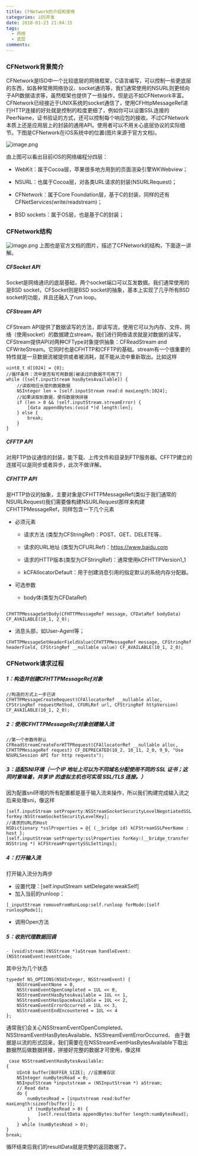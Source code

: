 ```yaml
---
title: CFNetwork的介绍和使用
categories: iOS开发
date: 2018-01-23 21:04:15
tags:
  - 网络
  - 底层
comments:
---
```

### CFNetwork背景简介
CFNetwork是ISO中一个比较底层的网络框架，C语言编写，可以控制一些更底层的东西，如各种常用网络协议、socket通讯等，我们通常使用的NSURL则更倾向于API数据请求等，虽然框架也提供了一些操作，但是远不如CFNetwork丰富。CFNetwork已经接近于UNIX系统的socket通信了，使用CFHttpMessageRef进行HTTP连接的好处就是控制的粒度更细了，例如你可以设置SSL连接的PeerName，证书验证的方式，还可以控制每个响应包的接收。不过CFNetwork本质上还是应用层上的封装的通用API。使用者可以不用关心底层协议的实际细节。下图是CFNetwork在iOS系统中的位置(图片来源于官方文档)。

<!--more-->
![image.png](https://wx2.sinaimg.cn/large/006tNc79gy1fo6mit8tsij30bn06lwen.jpg)

由上图可以看出目前iOS的网络编程分四层：
* WebKit：属于Cocoa层，苹果很多地方用到的页面渲染引擎WKWebview；

* NSURL：也属于Cocoa层，对各类URL请求的封装(NSURLRequest)；

* CFNetwork：属于Core Foundation层，基于C的封装，同样的还有CFNetServices(write/readstream)；

* BSD sockets：属于OS层，也是基于C的封装；

### CFNetwork结构

![image.png](https://wx2.sinaimg.cn/large/006tNc79gy1fo6mlt3gwcj30od0a474w.jpg)
上图也是官方文档的图片，描述了CFNetwork的结构，下面逐一讲解。

##### CFSocket API

Socket是网络通讯的底层基础，两个socket端口可以互发数据。我们通常使用的是BSD socket，CFSocket则是BSD socket的抽象，基本上实现了几乎所有BSD socket的功能，并且还融入了run loop。

##### CFStream API
CFStream API提供了数据读写的方法，即读写流，使用它可以为内存、文件、网络（使用socket）的数据建立stream，我们进行网络请求就是对数据的读写，CFStream提供API对两种CFType对象提供抽象：CFReadStream and CFWriteStream。它同时也是CFHTTP和CFFTP的基础。stream有一个很重要的特性就是一旦数据流被提供或者被消耗，就不能从流中重新取出。比如这样

```
uint8_t d[1024] = {0};
//循环条件：流中是否有可用数据(被读过的数据不可用了)
while ([self.inputStream hasBytesAvailable]) {
    //读取相应长度的数据数据
    NSInteger len = [self.inputStream read:d maxLength:1024];
    //如果读取到数据，便将数据快拼接
    if (len > 0 && !self.inputStream.streamError) {
        [data appendBytes:(void *)d length:len];
    } else {
        break;
    }
}
```

##### CFFTP API
对用FTP协议通信的封装，能下载、上传文件和目录到FTP服务器。CFFTP建立的连接可以是同步或者异步，此次不做详解。

##### CFHTTP API
是HTTP协议的抽象，主要对象是CFHTTPMessageRef(类似于我们通常的NSURLRequest)我们需要像构建NSURLRequest那样来构建CFHTTPMessageRef，同样包含一下几个元素
* 必须元素

   * 请求方法 (类型为CFStringRef)：POST、GET、DELETE等..

   * 请求的URL地址 (类型为CFURLRef)：https://www.baidu.com

   * 请求的HTTP版本(类型为CFStringRef)：通常使用kCFHTTPVersion1_1

   * kCFAllocatorDefault：用于创建消息引用的指定默认的系统内存分配器。

* 可选参数
   * body体(类型为CFDataRef)

```

CFHTTPMessageSetBody(CFHTTPMessageRef message, CFDataRef bodyData) CF_AVAILABLE(10_1, 2_0);
```
   * 消息头部，如User-Agent等；

```
CFHTTPMessageSetHeaderFieldValue(CFHTTPMessageRef message, CFStringRef headerField, CFStringRef __nullable value) CF_AVAILABLE(10_1, 2_0);

```
### CFNetwork请求过程
##### 1：构造并创建CFHTTPMessageRef对象
```
//构造的方式上一步已讲
CFHTTPMessageCreateRequest(CFAllocatorRef __nullable alloc, CFStringRef requestMethod, CFURLRef url, CFStringRef httpVersion) CF_AVAILABLE(10_1, 2_0);
```
##### 2：使用CFHTTPMessageRef对象创建输入流
```
//第一个参数传默认
CFReadStreamCreateForHTTPRequest(CFAllocatorRef __nullable alloc, CFHTTPMessageRef request) CF_DEPRECATED(10_2, 10_11, 2_0, 9_0, "Use NSURLSession API for http requests");
```
##### 3：适配SNI环境（一个 IP 地址上可以为不同域名分配使用不同的 SSL 证书；这同时意味着，共享 IP 的虚拟主机也可实现 SSL/TLS 连接。）
因为配置sni环境的所有配置都是基于输入流来操作，所以我们构建完成输入流之后来处理sni，像这样
```
[self.inputStream setProperty:NSStreamSocketSecurityLevelNegotiatedSSL forKey:NSStreamSocketSecurityLevelKey];
//请求的URL的Host
NSDictionary *sslProperties = @{ (__bridge id) kCFStreamSSLPeerName : host };
[self.inputStream setProperty:sslProperties forKey:(__bridge_transfer NSString *) kCFStreamPropertySSLSettings];
```
##### 4：打开输入流
打开输入流分为两步
* 设置代理：[self.inputStream setDelegate:weakSelf]
* 加入当前的runloop：        
```
[_inputStream removeFromRunLoop:self.runloop forMode:[self runloopMode]];
```
* 调用Open方法

##### 5：收到代理数据回调
```
- (void)stream:(NSStream *)aStream handleEvent:(NSStreamEvent)eventCode;
```
其中分为几个状态
```
typedef NS_OPTIONS(NSUInteger, NSStreamEvent) {
    NSStreamEventNone = 0,
    NSStreamEventOpenCompleted = 1UL << 0,
    NSStreamEventHasBytesAvailable = 1UL << 1,
    NSStreamEventHasSpaceAvailable = 1UL << 2,
    NSStreamEventErrorOccurred = 1UL << 3,
    NSStreamEventEndEncountered = 1UL << 4
};
```
通常我们会关心NSStreamEventOpenCompleted、NSStreamEventHasBytesAvailable、NSStreamEventErrorOccurred、
由于数据是以流的形式回来，我们需要在在NSStreamEventHasBytesAvailable下取出数据然后做数据拼接，拼接好完整的数据才可使用，像这样
```
 case NSStreamEventHasBytesAvailable:
{
    UInt8 buffer[BUFFER_SIZE]; //设置缓存区
    NSInteger numBytesRead = 0;
    NSInputStream *inputstream = (NSInputStream *) aStream;
    // Read data
    do {
        numBytesRead = [inputstream read:buffer maxLength:sizeof(buffer)];
        if (numBytesRead > 0) {
            [self.resultData appendBytes:buffer length:numBytesRead];
        }
    } while (numBytesRead > 0);
}
break;
```
循环结束后我们的resultData就是完整的返回数据了。
